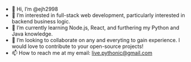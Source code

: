 - 👋 Hi, I’m @ejh2998
- 👀 I’m interested in full-stack web development, particularly interested in backend business logic.
- 🌱 I’m currently learning Node.js, React, and furthering my Python and Java knowledge.
- 💞️ I’m looking to collaborate on any and everyting to gain experience. I would love to contribute to your open-source projects!
- 📫 How to reach me at my email: live.pythonic@gmail.com

<!---
ejh2998/ejh2998 is a ✨ special ✨ repository because its `README.md` (this file) appears on your GitHub profile.
You can click the Preview link to take a look at your changes.
--->
